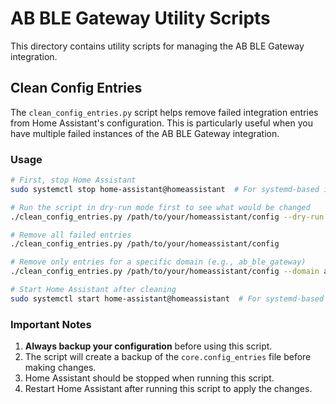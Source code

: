# AB BLE Gateway Utility Scripts

This directory contains utility scripts for managing the AB BLE Gateway integration.

## Clean Config Entries

The `clean_config_entries.py` script helps remove failed integration entries from Home Assistant's configuration. This is particularly useful when you have multiple failed instances of the AB BLE Gateway integration.

### Usage

```bash
# First, stop Home Assistant
sudo systemctl stop home-assistant@homeassistant  # For systemd-based installations

# Run the script in dry-run mode first to see what would be changed
./clean_config_entries.py /path/to/your/homeassistant/config --dry-run

# Remove all failed entries
./clean_config_entries.py /path/to/your/homeassistant/config

# Remove only entries for a specific domain (e.g., ab_ble_gateway)
./clean_config_entries.py /path/to/your/homeassistant/config --domain ab_ble_gateway

# Start Home Assistant after cleaning
sudo systemctl start home-assistant@homeassistant  # For systemd-based installations
```

### Important Notes

1. **Always backup your configuration** before using this script.
2. The script will create a backup of the `core.config_entries` file before making changes.
3. Home Assistant should be stopped when running this script.
4. Restart Home Assistant after running this script to apply the changes.